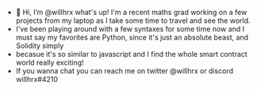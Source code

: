 - 👋 Hi, I’m @willhrx what's up! I'm a recent maths grad working on a few projects from my laptop as I take some time to travel and see the world.
- I've been playing around with a few syntaxes for some time now and I must say my favorites are Python, since it's just an absolute beast, and Solidity simply
- becasue it's so similar to javascript and I find the whole smart contract world really exciting!
- If you wanna chat you can reach me on twitter @willhrx or discord willhrx#4210 


